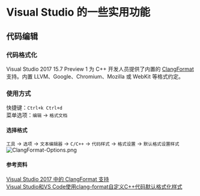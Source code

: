 # Visual Studio 的一些实用功能
## 代码编辑
### 代码格式化
Visual Studio 2017 15.7 Preview 1 为 C++ 开发人员提供了内置的 [ClangFormat](https://clang.llvm.org/docs/ClangFormat.html) 支持。内置 LLVM、Google、Chromium、Mozilla 或 WebKit 等格式约定。  
### 使用方式
快捷键：`Ctrl+k Ctrl+d`  
菜单选项：`编辑` -\> `格式文档`  

#### 选择格式
`工具` -\> `选项` -\> `文本编辑器` -\> `C/C++` -\> `代码样式` -\> `格式设置` -\> `默认格式设置样式`  
![ClangFormat-Options.png](/工具/编程工具/IDE/visual_studio/ClangFormat-Options.png)

#### 参考资料
[Visual Studio 2017 中的 ClangFormat 支持](https://devblogs.microsoft.com/cppblog/clangformat-support-in-visual-studio-2017-15-7-preview-1/)  
[Visual Studio和VS Code使用clang-format自定义C++代码默认格式化样式](https://blog.csdn.net/xy1157/article/details/93224422)  
